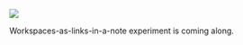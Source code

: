 ![](https://db-feed.s3.us-east-1.amazonaws.com/next-s3-uploads/933620b0-0c4c-463d-868c-6f925eb34317/2023-09-05-225314_hyprshot.png)

Workspaces-as-links-in-a-note experiment is coming along.